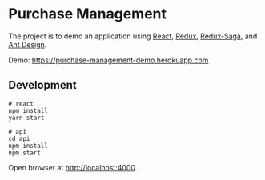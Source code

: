 # Purchase Management

The project is to demo an application using [React](https://github.com/facebook/react), [Redux](https://github.com/reduxjs/redux), [Redux-Saga](https://github.com/redux-saga/redux-saga), and [Ant Design](https://github.com/ant-design/ant-design).

Demo: https://purchase-management-demo.herokuapp.com

## Development

```shell
# react
npm install
yarn start

# api
cd api
npm install
npm start
```

Open browser at [http://localhost:4000](http://localhost:4000).
